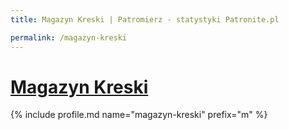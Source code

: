 ```yaml
---
title: Magazyn Kreski | Patromierz - statystyki Patronite.pl

permalink: /magazyn-kreski
---
```


# [Magazyn Kreski](https://patronite.pl/magazyn-kreski)

{% include profile.md name="magazyn-kreski" prefix="m" %}
